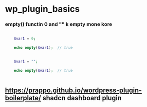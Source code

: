 # wp_plugin_basics

### empty() functin 0 and "" k empty mone kore


 ```php
 
     $var1 = 0;
     
     echo empty($var1);  // true
     
     
     $var1 = "";
     
     echo empty($var1);  // true
     
 ```


 ## https://prappo.github.io/wordpress-plugin-boilerplate/ shadcn dashboard plugin


     
